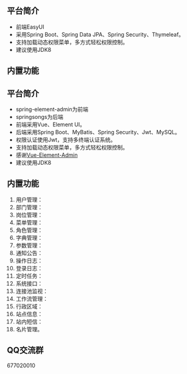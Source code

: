 ## 平台简介
* 前端EasyUI
* 采用Spring Boot、Spring Data JPA、Spring Security、Thymeleaf。
* 支持加载动态权限菜单，多方式轻松权限控制。
* 建议使用JDK8
## 内置功能

## 平台简介
* spring-element-admin为前端
* springsongs为后端
* 前端采用Vue、Element UI。
* 后端采用Spring Boot、MyBatis、Spring Security、Jwt、MySQL。
* 权限认证使用Jwt，支持多终端认证系统。
* 支持加载动态权限菜单，多方式轻松权限控制。
* 感谢[Vue-Element-Admin](https://github.com/PanJiaChen/vue-element-admin)
* 建议使用JDK8
## 内置功能

1.  用户管理：
2.  部门管理：
3.  岗位管理：
4.  菜单管理：
5.  角色管理：
6.  字典管理：
7.  参数管理：
8.  通知公告：
9.  操作日志：
10. 登录日志：
11. 定时任务：
12. 系统接口：
13. 连接池监视：
14. 工作流管理：
15. 行政区域：
16. 站点信息：
17. 站内短信：
18. 名片管理。

## QQ交流群
677020010
